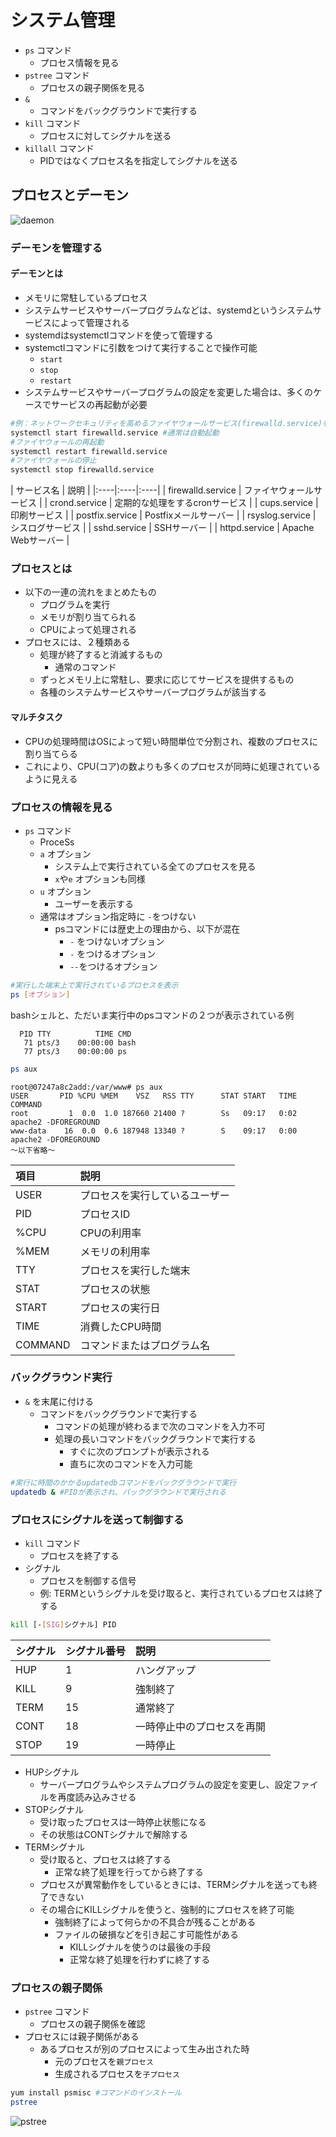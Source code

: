 # システム管理

* `ps` コマンド
    * プロセス情報を見る
* `pstree` コマンド
    * プロセスの親子関係を見る
* `&`
    * コマンドをバックグラウンドで実行する
* `kill` コマンド
    * プロセスに対してシグナルを送る
* `killall` コマンド
    * PIDではなくプロセス名を指定してシグナルを送る

## プロセスとデーモン

![daemon](./image/daemon.png)

### デーモンを管理する

#### デーモンとは

* メモリに常駐しているプロセス
* システムサービスやサーバープログラムなどは、systemdというシステムサービスによって管理される
* systemdはsystemctlコマンドを使って管理する
* systemctlコマンドに引数をつけて実行することで操作可能
    * `start`
    * `stop`
    * `restart`
* システムサービスやサーバープログラムの設定を変更した場合は、多くのケースでサービスの再起動が必要

```bash
#例：ネットワークセキュリティを高めるファイヤウォールサービス(firewalld.service)を起動する
systemctl start firewalld.service #通常は自動起動
#ファイヤウォールの再起動
systemctl restart firewalld.service
#ファイヤウォールの停止
systemctl stop firewalld.service
```

| サービス名 | 説明 |
|:----|:----|:----|
| firewalld.service | ファイヤウォールサービス |
| crond.service | 定期的な処理をするcronサービス |
| cups.service | 印刷サービス |
| postfix.service | Postfixメールサーバー |
| rsyslog.service | シスログサービス |
| sshd.service | SSHサーバー |
| httpd.service | Apache Webサーバー |
    
### プロセスとは

* 以下の一連の流れをまとめたもの
    * プログラムを実行
    * メモリが割り当てられる
    * CPUによって処理される
* プロセスには、２種類ある
    * 処理が終了すると消滅するもの
        * 通常のコマンド
    * ずっとメモリ上に常駐し、要求に応じてサービスを提供するもの
    * 各種のシステムサービスやサーバープログラムが該当する

#### マルチタスク

* CPUの処理時間はOSによって短い時間単位で分割され、複数のプロセスに割り当てらる
* これにより、CPU(コア)の数よりも多くのプロセスが同時に処理されているように見える

### プロセスの情報を見る

* `ps` コマンド
    * ProceSs
    * `a` オプション
        * システム上で実行されている全てのプロセスを見る
        * `x`や`e` オプションも同様
    * `u` オプション
        * ユーザーを表示する
    * 通常はオプション指定時に `-`をつけない
        * psコマンドには歴史上の理由から、以下が混在
            * `-` をつけないオプション
            * `-` をつけるオプション
            * `--`をつけるオプション

```bash
#実行した端末上で実行されているプロセスを表示
ps [オプション]
```

bashシェルと、ただいま実行中のpsコマンドの２つが表示されている例

```text
  PID TTY          TIME CMD
   71 pts/3    00:00:00 bash
   77 pts/3    00:00:00 ps
```

```bash
ps aux
```

```text
root@07247a8c2add:/var/www# ps aux
USER       PID %CPU %MEM    VSZ   RSS TTY      STAT START   TIME COMMAND
root         1  0.0  1.0 187660 21400 ?        Ss   09:17   0:02 apache2 -DFOREGROUND
www-data    16  0.0  0.6 187948 13340 ?        S    09:17   0:00 apache2 -DFOREGROUND
〜以下省略〜
```

| 項目 | 説明 |
|:----|:----|
| USER | プロセスを実行しているユーザー |
| PID | プロセスID |
| %CPU | CPUの利用率 |
| %MEM | メモリの利用率 |
| TTY | プロセスを実行した端末 |
| STAT | プロセスの状態 |
| START | プロセスの実行日 |
| TIME | 消費したCPU時間 |
| COMMAND | コマンドまたはプログラム名 |

### バックグラウンド実行

* `&` を末尾に付ける
    * コマンドをバックグラウンドで実行する
        * コマンドの処理が終わるまで次のコマンドを入力不可
        * 処理の長いコマンドをバックグラウンドで実行する
            * すぐに次のプロンプトが表示される
            * 直ちに次のコマンドを入力可能

```bash
#実行に時間のかかるupdatedbコマンドをバックグラウンドで実行
updatedb & #PIDが表示され、バックグラウンドで実行される
```

### プロセスにシグナルを送って制御する

* `kill` コマンド
    * プロセスを終了する
* シグナル
    * プロセスを制御する信号
    * 例: TERMというシグナルを受け取ると、実行されているプロセスは終了する

```bash
kill [-[SIG]シグナル] PID
```

| シグナル | シグナル番号 | 説明 |
|:----|:----|:----|
| HUP | 1 | ハングアップ |
| KILL | 9 | 強制終了 |
| TERM | 15 | 通常終了 |
| CONT | 18 | 一時停止中のプロセスを再開 |
| STOP | 19 | 一時停止 |

* HUPシグナル
    * サーバープログラムやシステムプログラムの設定を変更し、設定ファイルを再度読み込みさせる
* STOPシグナル
    * 受け取ったプロセスは一時停止状態になる
    * その状態はCONTシグナルで解除する
* TERMシグナル
    * 受け取ると、プロセスは終了する
        * 正常な終了処理を行ってから終了する
    * プロセスが異常動作をしているときには、TERMシグナルを送っても終了できない
    * その場合にKILLシグナルを使うと、強制的にプロセスを終了可能
        * 強制終了によって何らかの不具合が残ることがある
        * ファイルの破損などを引き起こす可能性がある
            * KILLシグナルを使うのは最後の手段
            * 正常な終了処理を行わずに終了する

### プロセスの親子関係

* `pstree` コマンド
    * プロセスの親子関係を確認
* プロセスには親子関係がある
    * あるプロセスが別のプロセスによって生み出された時
        * 元のプロセスを`親プロセス`
        * 生成されるプロセスを`子プロセス`

```bash
yum install psmisc #コマンドのインストール
pstree
```

![pstree](./image/pstree.png)

